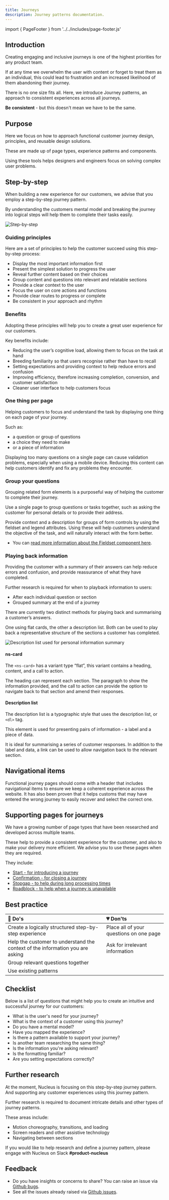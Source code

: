 ```yaml
---
title: Journeys
description: Journey patterns documentation.
---
```


import { PageFooter } from '../../includes/page-footer.js'

## Introduction

Creating engaging and inclusive journeys is one of the highest priorities for any product team.

If at any time we overwhelm the user with content or forget to treat them as an individual, this could lead to frustration and an increased likelihood of them abandoning their journey.

There is no one size fits all. Here, we introduce Journey patterns, an approach to consistent experiences across all journeys.

**Be consistent** - but this doesn't mean we have to be the same.

## Purpose

Here we focus on how to approach functional customer journey design, principles, and reusable design solutions.

These are made up of page types, experience patterns and components.

Using these tools helps designers and engineers focus on solving complex user problems.

## Step-by-step

When building a new experience for our customers, we advise that you employ a step-by-step journey pattern.

By understanding the customers mental model and breaking the journey into logical steps will help them to complete their tasks easily.

![Step-by-step](images/journeys/step-by-step.webp)

### Guiding principles

Here are a set of principles to help the customer succeed using this step-by-step process:

- Display the most important information first
- Present the simplest solution to progress the user
- Reveal further content based on their choices
- Group content and questions into relevant and relatable sections
- Provide a clear context to the user
- Focus the user on core actions and functions
- Provide clear routes to progress or complete
- Be consistent in your approach and rhythm

### Benefits 

Adopting these principles will help you to create a great user experience for our customers.

Key benefits include:

- Reducing the user’s cognitive load, allowing them to focus on the task at hand
- Breeding familiarity so that users recognise rather than have to recall
- Setting expectations and providing context to help reduce errors and confusion
- Improving efficiency, therefore increasing completion, conversion, and customer satisfaction
- Cleaner user interface to help customers focus

### One thing per page

Helping customers to focus and understand the task by displaying one thing on each page of your journey.

Such as:

- a question or group of questions
- a choice they need to make
- or a piece of information

Displaying too many questions on a single page can cause validation problems, especially when using a mobile device. Reducing this content can help customers identify and fix any problems they encounter.

### Group your questions

Grouping related form elements is a purposeful way of helping the customer to complete their journey.

Use a single page to group questions or tasks together, such as asking the customer for personal details or to provide their address.

Provide context and a description for groups of form controls by using the fieldset and legend attributes. Using these will help customers understand the objective of the task, and will naturally interact with the form better.

- You can [read more information about the Fieldset component here](components/ns-fieldset.md).

### Playing back information

Providing the customer with a summary of their answers can help reduce errors and confusion, and provide reassurance of what they have completed.

Further research is required for when to playback information to users:

- After each individual question or section
- Grouped summary at the end of a journey

There are currently two distinct methods for playing back and summarising a customer’s answers.

One using flat cards, the other a description list. Both can be used to play back a representative structure of the sections a customer has completed.

![Description list used for personal information summary](images/journeys/playback.webp)

#### ns-card

The `<ns-card>` has a variant type “flat”, this variant contains a heading, content, and a call to action.

The heading can represent each section. The paragraph to show the information provided, and the call to action can provide the option to navigate back to that section and amend their responses.

#### Description list

The description list is a typographic style that uses the description list, or `<dl>` tag.

This element is used for presenting pairs of information - a label and a piece of data.

It is ideal for summarising a series of customer responses. In addition to the label and data, a link can be used to allow navigation back to the relevant section.

## Navigational items

Functional journey pages should come with a header that includes navigational items to ensure we keep a coherent experience across the website. It has also been proven that it helps customs that may have entered the wrong journey to easily recover and select the correct one.

## Supporting pages for journeys

We have a growing number of page types that have been researched and developed across multiple teams.

These help to provide a consistent experience for the customer, and also to make your delivery more efficient. We advise you to use these pages when they are required.

They include:

- [Start - for introducing a journey](page-types/start.md)
- [Confirmation - for closing a journey](page-types/confirmation.md)
- [Stopgap - to help during long processing times](page-types/stopgap.md)
- [Roadblock - to help when a journey is unavailable](page-types/roadblock.md)

## Best practice

| 💚 Do's | 💔 Don'ts |
| :--- | :--- |
| Create a logically structured step-by-step experience | Place all of your questions on one page |
| Help the customer to understand the context of the information you are asking | Ask for irrelevant information |
| Group relevant questions together | |
| Use existing patterns |  |

## Checklist

Below is a list of questions that might help you to create an intuitive and successful journey for our customers:

- What is the user's need for your journey?
- What is the context of a customer using this journey?
- Do you have a mental model?
- Have you mapped the experience?
- Is there a pattern available to support your journey?
- Is another team researching the same thing?
- Is the information you're asking relevant?
- Is the formatting familiar?
- Are you setting expectations correctly?

## Further research

At the moment, Nucleus is focusing on this step-by-step journey pattern. And supporting any customer experiences using this journey pattern.

Further research is required to document intricate details and other types of journey patterns.

These areas include:

- Motion choreography, transitions, and loading
- Screen readers and other assistive technology
- Navigating between sections

If you would like to help research and define a journey pattern, please engage with Nucleus on Slack **#product-nucleus**

## Feedback

* Do you have insights or concerns to share? You can raise an issue via [Github bugs](https://github.com/ConnectedHomes/nucleus/issues/new?assignees=&labels=Bug&template=a--bug-report.md&title=[bug]%20[patterns-journeys]).
* See all the issues already raised via [Github issues](https://github.com/connectedHomes/nucleus/issues?utf8=%E2%9C%93&q=is%3Aopen+is%3Aissue+label%3ABug+[patterns-journeys]).

<PageFooter></PageFooter>
